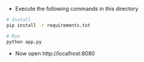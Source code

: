 * Execute the following commands in this directory

```bash
# Install
pip install -r requirements.txt

# Run
python app.py
```

* Now open http://localhost:8080
